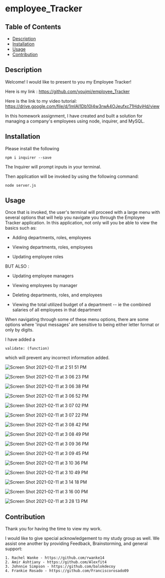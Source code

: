 # employee_Tracker


## Table of Contents

  * [Description](#description)
  * [Installation](#installation)
  * [Usage](#usage)
  * [Contribution](#contribution)

 
 ## Description

 Welcome! I would like to present to you my Employee Tracker!

 Here is my link : https://github.com/youjmi/employee_Tracker


 Here is the link to my video tutorial: https://drive.google.com/file/d/1mlAl1Db10I4w3rwA4OJeufxc71HdvjHd/view


In this homework assignment, I have created and built a solution for managing a company's employees using node, inquirer, and MySQL.

## Installation 

Please install the following

```
npm i inquirer --save
```

The Inquirer will prompt inputs in your terminal.

Then application will be invoked by using the following command:

```
node server.js
```

## Usage
Once that is invoked, the user's terminal will proceed with a large menu with several options that will help you navigate you through the Employee Tracker application. In this application, not only will you be able to view the basics such as: 

  * Adding departments, roles, employees

  * Viewing departments, roles, employees

  * Updating employee roles

BUT ALSO :

  * Updating employee managers

  * Viewing employees by manager

  * Deleting departments, roles, and employees

  * Viewing the total utilized budget of a department -- ie the combined salaries of all employees in that department


When navigating through some of these menu options, there are some options where 'input messages' are sensitive to being either letter format or only by digits. 

I have added a

```
validate: (function)
```
which will prevent any incorrect information added. 


![Screen Shot 2021-02-11 at 2 51 51 PM](https://user-images.githubusercontent.com/73494581/107691803-ebedb980-6c79-11eb-9c58-8700c029263e.png)

![Screen Shot 2021-02-11 at 3 06 23 PM](https://user-images.githubusercontent.com/73494581/107693525-42f48e00-6c7c-11eb-977c-979eb39f745b.png)

![Screen Shot 2021-02-11 at 3 06 38 PM](https://user-images.githubusercontent.com/73494581/107693541-4b4cc900-6c7c-11eb-861d-0fb458a148c5.png)

![Screen Shot 2021-02-11 at 3 06 52 PM](https://user-images.githubusercontent.com/73494581/107693558-50aa1380-6c7c-11eb-9b50-e86a6cdea0d0.png)

![Screen Shot 2021-02-11 at 3 07 02 PM](https://user-images.githubusercontent.com/73494581/107693591-5869b800-6c7c-11eb-8bb4-ddf24e30aa38.png)

![Screen Shot 2021-02-11 at 3 07 22 PM](https://user-images.githubusercontent.com/73494581/107693614-5bfd3f00-6c7c-11eb-87de-316c484b2582.png)

![Screen Shot 2021-02-11 at 3 08 42 PM](https://user-images.githubusercontent.com/73494581/107693660-6b7c8800-6c7c-11eb-808d-cf50859452eb.png)

![Screen Shot 2021-02-11 at 3 08 49 PM](https://user-images.githubusercontent.com/73494581/107693669-6e777880-6c7c-11eb-9e5e-6585b6f2b515.png)

![Screen Shot 2021-02-11 at 3 09 36 PM](https://user-images.githubusercontent.com/73494581/107693686-733c2c80-6c7c-11eb-8dfe-68de6e60de05.png)

![Screen Shot 2021-02-11 at 3 09 45 PM](https://user-images.githubusercontent.com/73494581/107693696-76371d00-6c7c-11eb-9c12-70dea7e06b9b.png)

![Screen Shot 2021-02-11 at 3 10 36 PM](https://user-images.githubusercontent.com/73494581/107693708-7afbd100-6c7c-11eb-9588-c9498443e352.png)

![Screen Shot 2021-02-11 at 3 10 49 PM](https://user-images.githubusercontent.com/73494581/107693727-8222df00-6c7c-11eb-948a-078cff10f790.png)

![Screen Shot 2021-02-11 at 3 14 18 PM](https://user-images.githubusercontent.com/73494581/107693926-bf876c80-6c7c-11eb-8e39-272288206610.png)

![Screen Shot 2021-02-11 at 3 16 00 PM](https://user-images.githubusercontent.com/73494581/107693939-c31af380-6c7c-11eb-8d16-224d5c9feb13.png)

![Screen Shot 2021-02-11 at 3 28 13 PM](https://user-images.githubusercontent.com/73494581/107694829-d4183480-6c7d-11eb-8846-aaaf0d19cf12.png)



## Contribution

Thank you for having the time to view my work.

I would like to give special acknowledgement to my study group as well. We assist one another by providing Feedback, Brainstorming, and general support:

```
1. Rachel Wanke - https://github.com/rwanke14
2. Amir Ashtiany - https://github.com/Alexfit4
3. Johnnie Simpson - https://github.com/balokdecoy
4. Frankie Rosado - https://github.com/Franciscorosado09
```